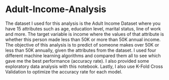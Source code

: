 # Adult-Income-Analysis

The dataset I used for this analysis is the Adult Income Dataset where you have 15 attributes such as age, education level, marital status, line of work and more. The target variable is income where the values of that attribute is whether this person made less than 50K or more than 50K annual income. The objective of this analysis is to predict of someone makes over 50K or less than 50K annually, given the attributes from the dataset. I used four different machine learning algorithms and compared them all to see which gave me the best performance (accuracy rate). I also provided some exploratory data analysis with this notebook. Lastly, I also use K-Fold Cross Validation to optimize the accuracy rate for each model.
